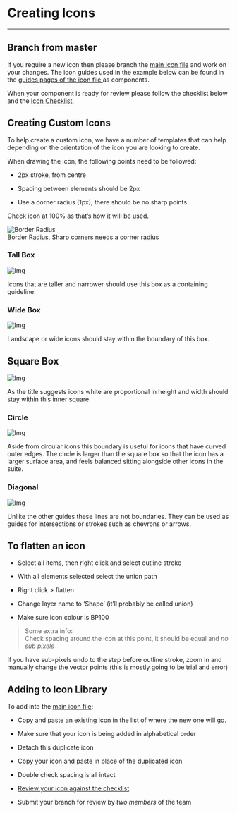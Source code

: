 
# Creating Icons

---

## Branch from master

If you require a new icon then please branch the [main icon file](https://www.figma.com/file/NJvThtFQlqYDpJ1VXqiuL3/Icons) and work on your changes. The icon guides used in the example below can be found in the [guides pages of the icon file ](https://www.figma.com/file/NJvThtFQlqYDpJ1VXqiuL3/Icons?node-id=882%3A12)as components.

When your component is ready for review please follow the checklist below and the [Icon Checklist]().

## Creating Custom Icons

To help create a custom icon, we have a number of templates that can help depending on the orientation of the icon you are looking to create.

When drawing the icon, the following points need to be followed:

- 2px stroke, from centre

- Spacing between elements should be 2px

- Use a corner radius (1px), there should be no sharp points

Check icon at 100% as that’s how it will be used.

  
![Border Radius](https://studio-assets.supernova.io/design-systems/16150/97b72f1a-54c2-4a94-bb64-8cd939f14d84.png?Expires=1980201600&Policy=eyJTdGF0ZW1lbnQiOlt7IlJlc291cmNlIjoiaHR0cHM6Ly9zdHVkaW8tYXNzZXRzLnN1cGVybm92YS5pby9kZXNpZ24tc3lzdGVtcy8xNjE1MC85N2I3MmYxYS01NGMyLTRhOTQtYmI2NC04Y2Q5MzlmMTRkODQucG5nIiwiQ29uZGl0aW9uIjp7IkRhdGVMZXNzVGhhbiI6eyJBV1M6RXBvY2hUaW1lIjoxOTgwMjAxNjAwfX19XX0_&Signature=Bm-Q-KZGH~kc1b7ucCmOmS8b5BQZ4w1DVX2m2TX4gTelULBK4t76PXDalBgX~9yQfhO2eXr02BT27MOeLDXZMJeUzOTkqRI3Nwa7yAE06YPde1xQRD9ZjVwOryjdG1zwwn38MvHS6d3OYvJql9xWg2NJNZ3j7Q8nt1rFyQZL0wfI~WMwOEhRcJwbiCcg5lH8aw94SX456pHNgeKCqhkjh4m~UT1d8mZvIkH-4h-j3WddssWJetqz9pNd1xtICS8l99bGpKCvZ2yrCqH9otLjvRIfmnF8unDpCs-VYOkX0HFdoXfgvNYqj84hoOtPP4Lk6j8PRWA3E1T1RFpNGB8Rqg__&Key-Pair-Id=APKAJGK34LCCAUR7N6LA)  
Border Radius, Sharp corners needs a corner radius  
  


### Tall Box

![Img](https://studio-assets.supernova.io/design-systems/16150/df598b2e-38ae-484e-beeb-6180c87f6a73.jpg?Expires=1980201600&Policy=eyJTdGF0ZW1lbnQiOlt7IlJlc291cmNlIjoiaHR0cHM6Ly9zdHVkaW8tYXNzZXRzLnN1cGVybm92YS5pby9kZXNpZ24tc3lzdGVtcy8xNjE1MC9kZjU5OGIyZS0zOGFlLTQ4NGUtYmVlYi02MTgwYzg3ZjZhNzMuanBnIiwiQ29uZGl0aW9uIjp7IkRhdGVMZXNzVGhhbiI6eyJBV1M6RXBvY2hUaW1lIjoxOTgwMjAxNjAwfX19XX0_&Signature=SboIqPp7bcSrnCB9DL9HZgF38MGikO3LskAb192Qk4r69IteYKgwHuZcH~wqnlZlaofuUswsHYOfyn2VIaPy4aZsalgwth6ctlc5aQm9j4L0gR0dJGLRtEpv-RDNrWxqmyG4ZhWf531q2piRZgUBnJiLrPLaeLF2BGi4auQfIs6CNb76-bED-I3keoCeIfoOEKW2ZyFdlWZf8eQkteyw5aKnp3Mpw2IWCvMIHkY~iXn2vqyF3rUcHMCvFLKztnt9~XhILkU-D~Ae2GCz-iPb6a6xJO9bSm7vtdjMMRGwp-Na6wfOlTsupz9ZYaMTxWW-jsWvFuaG~6BEn36mXjeBjw__&Key-Pair-Id=APKAJGK34LCCAUR7N6LA)

Icons that are taller and narrower should use this box as a containing guideline.

### Wide Box

![Img](https://studio-assets.supernova.io/design-systems/16150/42b5fa05-17a8-4762-87e2-96d8d77ffcbc.jpg?Expires=1980201600&Policy=eyJTdGF0ZW1lbnQiOlt7IlJlc291cmNlIjoiaHR0cHM6Ly9zdHVkaW8tYXNzZXRzLnN1cGVybm92YS5pby9kZXNpZ24tc3lzdGVtcy8xNjE1MC80MmI1ZmEwNS0xN2E4LTQ3NjItODdlMi05NmQ4ZDc3ZmZjYmMuanBnIiwiQ29uZGl0aW9uIjp7IkRhdGVMZXNzVGhhbiI6eyJBV1M6RXBvY2hUaW1lIjoxOTgwMjAxNjAwfX19XX0_&Signature=KNcGElc6PEo1utNiuTJ~IY2fKoYi4CedOdnkAf-CE3cphFn7aSTffejTnowHvGRK8~6dFlMKNhdtd2rhdzSlc--nsBHySmtoh8YRXOByR5q3PhbnE5Qx4n~upZ2zGgrkZFNvrCU1YE1SdgxzZ3rKtnZq1Bq0i1esZnKDgTXhnjpKHpAjVUv0abYIu0XB64QGU17vnRGJeCMHs8dIVmW3EmPQxQevHzMp5eeMbZQif7TpcQMP3SKCA2nBg6qPFN3YkiZTF1D-EAvJb98f9Up8GfUibDoCF1a~xpftzk9dLGBpRO4qQlOAgzM6tKLd8na2qIN-gl9U5vF5wpwOwSUtmg__&Key-Pair-Id=APKAJGK34LCCAUR7N6LA)

Landscape or wide icons should stay within the boundary of this box.

## Square Box

![Img](https://studio-assets.supernova.io/design-systems/16150/5482ace3-031e-4a98-87d2-a705454b428c.jpg?Expires=1980201600&Policy=eyJTdGF0ZW1lbnQiOlt7IlJlc291cmNlIjoiaHR0cHM6Ly9zdHVkaW8tYXNzZXRzLnN1cGVybm92YS5pby9kZXNpZ24tc3lzdGVtcy8xNjE1MC81NDgyYWNlMy0wMzFlLTRhOTgtODdkMi1hNzA1NDU0YjQyOGMuanBnIiwiQ29uZGl0aW9uIjp7IkRhdGVMZXNzVGhhbiI6eyJBV1M6RXBvY2hUaW1lIjoxOTgwMjAxNjAwfX19XX0_&Signature=iQCfAd5bIHpVJnlsD3-AzkJgWT2LZnPbSPLQ3UEGLBKA9Vx2NEoC1KcgRryRbZ4CVoomuPHfz~UMs9SEkDOeOszGm1S50QmSsiQT7lOMcHQ5InOqsjlYpuhKcLqoSRaGbs5CA7eRt-DJE1EpLjiYkRREDm3MkHu8-G~wMIWWQHG2fyaIWWdUprYuS~PU0QwgCIpNNk0kqm3ToOUAK7Rflz~70-eSgEd7zk3vk9xP3oTvjUDllmpR99P4F20Wu2en1SW9v4-6DD~3Yi2x2feb4jeOSEMN5Fs-RHiPdHgk1CGdiL7qbrUhuI7Ma21GcxL8H3e05PTFu3Cmn6QC7ASEVQ__&Key-Pair-Id=APKAJGK34LCCAUR7N6LA)

As the title suggests icons white are proportional in height and width should stay within this inner square.

### Circle

![Img](https://studio-assets.supernova.io/design-systems/16150/4f15a940-b278-430e-ba25-64ffeb5d5dd3.jpg?Expires=1980201600&Policy=eyJTdGF0ZW1lbnQiOlt7IlJlc291cmNlIjoiaHR0cHM6Ly9zdHVkaW8tYXNzZXRzLnN1cGVybm92YS5pby9kZXNpZ24tc3lzdGVtcy8xNjE1MC80ZjE1YTk0MC1iMjc4LTQzMGUtYmEyNS02NGZmZWI1ZDVkZDMuanBnIiwiQ29uZGl0aW9uIjp7IkRhdGVMZXNzVGhhbiI6eyJBV1M6RXBvY2hUaW1lIjoxOTgwMjAxNjAwfX19XX0_&Signature=lQPUaxxb~zBHgthRixL~bhTs7p6TQySa9p5sUEtZ6sV~Z2RyxRvrAFNrqEZ8IUo7ganCgoFV5HwTSvlqGKNNvgokYiUNFAfSwv0bS2lGcyIreSR6zbQrBKUUUjyuYafvTmYqDIlp9cy0gUJ2GpjNkyOHpdCXyFx3sLLZ7WqwfKCnhX2vU8dLlTAaLNzT3WxyvXejPFlzp8-kC0g--D~fnaIcK5YMYepZLeg356ePoOhg45WXjhg-pRxQa5JnJrALvyjbsivbRVmrE2XrGrOfPXgFVCf3nMjMes6sf9-Q8HC66KYw9fHXRcgVNzHRWnzvhx1DeRVpk~4YYi7O-ZWDsg__&Key-Pair-Id=APKAJGK34LCCAUR7N6LA)

Aside from circular icons this boundary is useful for icons that have curved outer edges. The circle is larger than the square box so that the icon has a larger surface area, and feels balanced sitting alongside other icons in the suite.

### Diagonal

![Img](https://studio-assets.supernova.io/design-systems/16150/7a074a8c-3b17-4213-8c2e-d79fe2bed219.jpg?Expires=1980201600&Policy=eyJTdGF0ZW1lbnQiOlt7IlJlc291cmNlIjoiaHR0cHM6Ly9zdHVkaW8tYXNzZXRzLnN1cGVybm92YS5pby9kZXNpZ24tc3lzdGVtcy8xNjE1MC83YTA3NGE4Yy0zYjE3LTQyMTMtOGMyZS1kNzlmZTJiZWQyMTkuanBnIiwiQ29uZGl0aW9uIjp7IkRhdGVMZXNzVGhhbiI6eyJBV1M6RXBvY2hUaW1lIjoxOTgwMjAxNjAwfX19XX0_&Signature=Sa4V6ISyLTzkp7laMYZM4e0DIq7BVbhG-DM6YT6zwiS5BhaDwGnkPC0iMvOQZqjyMXnq4hHC0TAqST3tW3zcU9y7SaTUJIK7g6D62~zMW7YAayZrGCCdOnEtNyjfRnJO3iVhCseuXZbaJ-8R-BGnqG4e1PavWIFvU9us3NC5Q7WBsze1un6DntQQR7eTNPiRzuZwcOpA6Yk6KEbTWq6UeVneEgaJ-EgweBw~7b6E7GqbQjYyauy4cbYkbujVahJEZuHFVubzzjJhmAoA8GicZBnQInfe76OuYENti~NLLSHFR6qS19vOBoMtNjvDZpXvpQEpZBQXm7afcDC8cZM1fA__&Key-Pair-Id=APKAJGK34LCCAUR7N6LA)

Unlike the other guides these lines are not boundaries. They can be used as guides for intersections or strokes such as chevrons or arrows.

## To flatten an icon

- Select all items, then right click and select outline stroke

- With all elements selected select the union path

- Right click > flatten

- Change layer name to ‘Shape’ (it’ll probably be called union)

- Make sure icon colour is BP100

> Some extra info:  
> Check spacing around the icon at this point, it should be equal and *no sub pixels*

If you have sub-pixels undo to the step before outline stroke, zoom in and manually change the vector points (this is mostly going to be trial and error)

## Adding to Icon Library

To add into the [main icon file](https://www.figma.com/file/NJvThtFQlqYDpJ1VXqiuL3/Icons):

- Copy and paste an existing icon in the list of where the new one will go.

- Make sure that your icon is being added in alphabetical order

- Detach this duplicate icon

- Copy your icon and paste in place of the duplicated icon

- Double check spacing is all intact

- [Review your icon against the checklist]()

- Submit your branch for review by *two members* of the team